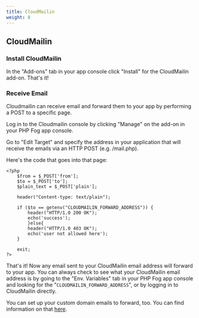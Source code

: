 ```yaml
---
title: CloudMailin
weight: 8
---
```


## CloudMailin

### Install CloudMailin

In the "Add-ons" tab in your app console click "Install" for the CloudMailin add-on. That's it!

### Receive Email

Cloudmailin can receive email and forward them to your app by performing a POST to a specific page.

Log in to the Cloudmailin console by clicking "Manage" on the add-on in your PHP Fog app console.

Go to "Edit Target" and specify the address in your application that will receive the emails via an HTTP POST (e.g. /mail.php).

Here's the code that goes into that page:


    <?php
        $from = $_POST['from'];
        $to = $_POST['to'];
        $plain_text = $_POST['plain'];

        header("Content-type: text/plain");

        if ($to == getenv("CLOUDMAILIN_FORWARD_ADDRESS")) {
            header("HTTP/1.0 200 OK");
            echo('success');
            }else{
            header("HTTP/1.0 403 OK");
            echo('user not allowed here');
        }

        exit;
    ?>

That's it! Now any email sent to your CloudMailin email address will forward to your app. You can always check to see what your CloudMailin email address is by going to the "Env. Variables" tab in your PHP Fog app console and looking for the "`CLOUDMAILIN_FORWARD_ADDRESS`", or by logging in to CloudMailin directly. 

You can set up your custom domain emails to forward, too. You can find information on that [here](http://docs.cloudmailin.com/receiving_email/forwarding_and_custom_domains/).
